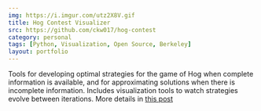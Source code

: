 ```yaml
---
img: https://i.imgur.com/utz2X8V.gif
title: Hog Contest Visualizer
src: https://github.com/ckw017/hog-contest
category: personal
tags: [Python, Visualization, Open Source, Berkeley]
layout: portfolio
---
```

Tools for developing optimal strategies for the game of Hog when complete information is available, and for approximating solutions when there is incomplete information. Includes visualization tools to watch strategies evolve between iterations. More details in [this post](/Hog-Contest)
